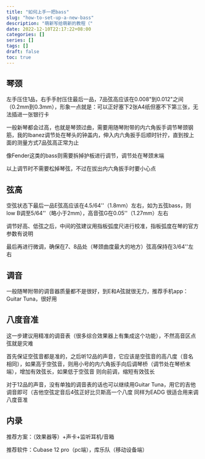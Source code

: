 ```yaml
---
title: "如何上手一把bass"
slug: "how-to-set-up-a-new-bass"
description: "萌新写给萌新的教程（"
date: 2022-12-10T22:17:22+08:00
categories: []
series: []
tags: []
draft: false
toc: true
---
```


## 琴颈

左手压住1品，右手手肘压住最后一品，7品弦高应该在0.008"到0.012"之间（0.2mm到0.3mm），形象一点就是：可以正好塞下2张A4纸但塞不下第三张，无法插进一张银行卡

一般新琴都会过高，也就是琴颈过曲，需要用随琴附带的内六角扳手调节琴颈钢筋，我的Ibanez调节处在琴头的钟盖内，伸入内六角扳手后顺时针拧，直到按上面的测量方式7品弦高正常为止

像Fender这类的bass则需要拆掉护板进行调节，调节处在琴颈末端

以上调节时不需要松掉琴弦，不过在拔出内六角扳手时要小心点

## 弦高

空弦状态下最后一品E弦高应该在4.5/64''（1.8mm）左右，如为五弦bass，则low B调至5/64''（略小于2mm），高音弦G在0.05''（1.27mm）左右

调节好高、低弦之后，中间的弦建议用指板弧度尺进行校准，指板弧度在琴的官方参数有说明

最后再进行微调，确保在7、8品处（琴颈曲度最大的地方）弦高保持在3/64''左右

## 调音

一般随琴附带的调音器质量都不是很好，到E和A弦就很无力，推荐手机app：Guitar Tuna，很好用

## 八度音准

这一步建议用精准的调音表（很多综合效果器上有集成这个功能），不然高音区点弦就是灾难

首先保证空弦音都是准的，之后听12品的声音，它应该是空弦音的高八度（音名相同），如果高于空弦音，则用小号的内六角扳手向后调琴桥（调节处在琴桥末端），增加有效弦长，如果低于空弦音 则向前调，缩短有效弦长

对于12品的声音，没有单独的调音表的话也可以继续用Guitar Tuna，用它的吉他调音即可（吉他空弦定音后4弦正好比贝斯高一个八度 同样为EADG 很适合用来调八度音准

## 内录

推荐方案：（效果器等）+声卡+监听耳机/音箱

推荐软件：Cubase 12 pro（pc端），库乐队（移动设备端）

